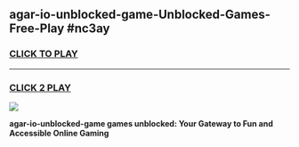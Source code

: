 
## agar-io-unblocked-game-Unblocked-Games-Free-Play #nc3ay
<h3>
<a href="https://us.freeplayer.one?title=agar-io-unblocked-game&ref=9M">CLICK TO PLAY</a></h3>
<hr>

<h3>
<a href="https://us.freeplayer.one?title=agar-io-unblocked-game&ref=9M">CLICK 2 PLAY</a>
  
</h3>

<a href="https://us.freeplayer.one?title=agar-io-unblocked-game&ref=9M"><img src="https://clearcache.store/games.png"></a>


**agar-io-unblocked-game games unblocked: Your Gateway to Fun and Accessible Online Gaming**
